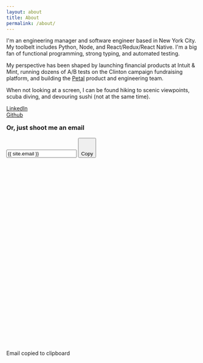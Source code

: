 ```yaml
---
layout: about
title: About
permalink: /about/
---
```


I'm an engineering manager and software engineer based in New York City. My toolbelt includes Python, Node, and React/Redux/React Native. I'm a big fan of functional programming, strong typing, and automated testing.

My perspective has been shaped by launching financial products at Intuit & Mint, running dozens of A/B tests on the Clinton campaign fundraising platform, and building the <a href="https://www.petalcard.com/" target="_blank">Petal</a> product and engineering team.

When not looking at a screen, I can be found hiking to scenic viewpoints, scuba diving, and devouring sushi (not at the same time).

<div class="contact-text-wrapper">
  <a href="https://www.linkedin.com/in/nathankane/">LinkedIn</a>
  <br>
  <a href="https://github.com/kanenathan213" class="icon-link">Github</a>
  <h3 style="margin-top: 15px;">Or, just shoot me an email</h3>
  <input type="text" id="txtarea" onClick="SelectAll('txtarea');" class="email-link" value="{{ site.email }}" readonly>
  <button class="copy-button" id="copy-button">
    <span id="copy-button-idle" class="copy-button-idle">
      <svg class="svg-icon copy-icon" viewBox="0 0 20 20">
      	<path fill="none" d="M18.378,1.062H3.855c-0.309,0-0.559,0.25-0.559,0.559c0,0.309,0.25,0.559,0.559,0.559h13.964v13.964
      	c0,0.309,0.25,0.559,0.559,0.559c0.31,0,0.56-0.25,0.56-0.559V1.621C18.938,1.312,18.688,1.062,18.378,1.062z M16.144,3.296H1.621
      	c-0.309,0-0.559,0.25-0.559,0.559v14.523c0,0.31,0.25,0.56,0.559,0.56h14.523c0.309,0,0.559-0.25,0.559-0.56V3.855
      	C16.702,3.546,16.452,3.296,16.144,3.296z M15.586,17.262c0,0.31-0.25,0.558-0.56,0.558H2.738c-0.309,0-0.559-0.248-0.559-0.558
      	V4.972c0-0.309,0.25-0.559,0.559-0.559h12.289c0.31,0,0.56,0.25,0.56,0.559V17.262z"></path>
      	</svg>
      <div>Copy</div>
    </span>
  </button>
  <div id="copy-success-wrapper" class="copy-success-wrapper is-hidden">
    <svg class="svg-icon success-icon" viewBox="0 0 20 20">
      <path fill="none" d="M9.917,0.875c-5.086,0-9.208,4.123-9.208,9.208c0,5.086,4.123,9.208,9.208,9.208s9.208-4.122,9.208-9.208
      C19.125,4.998,15.003,0.875,9.917,0.875z M9.917,18.141c-4.451,0-8.058-3.607-8.058-8.058s3.607-8.057,8.058-8.057
      c4.449,0,8.057,3.607,8.057,8.057S14.366,18.141,9.917,18.141z M13.851,6.794l-5.373,5.372L5.984,9.672
      c-0.219-0.219-0.575-0.219-0.795,0c-0.219,0.22-0.219,0.575,0,0.794l2.823,2.823c0.02,0.028,0.031,0.059,0.055,0.083
      c0.113,0.113,0.263,0.166,0.411,0.162c0.148,0.004,0.298-0.049,0.411-0.162c0.024-0.024,0.036-0.055,0.055-0.083l5.701-5.7
      c0.219-0.219,0.219-0.575,0-0.794C14.425,6.575,14.069,6.575,13.851,6.794z"></path>
      </svg>
    <span>Email copied to clipboard</span>
  </div>
</div>

